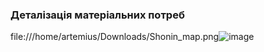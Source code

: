### Деталізація матеріальних потреб
file:///home/artemius/Downloads/Shonin_map.png![image](https://user-images.githubusercontent.com/91195065/189326241-4fa9f1f8-3325-4fb1-940c-64b881bf965e.png)
